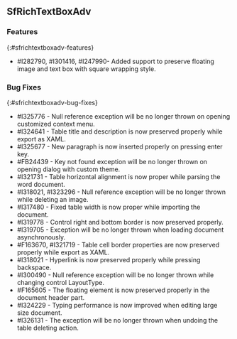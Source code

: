 ## SfRichTextBoxAdv

### Features
{:#sfrichtextboxadv-features}

* \#I282790, \#I301416, \#I247990- Added support to preserve floating image and text box with square wrapping style.

### Bug Fixes
{:#sfrichtextboxadv-bug-fixes}

* \#I325776 - Null reference exception will be no longer thrown on opening customized context menu. 
* \#I324641 - Table title and description is now preserved properly while export as XAML.
* \#I325677 - New paragraph is now inserted properly on pressing enter key.
* \#FB24439 - Key not found exception will be no longer thrown on opening dialog with custom theme.
* \#I321731 - Table horizontal alignment is now proper while parsing the word document.
* \#I318021, \#I323296 - Null reference exception will be no longer thrown while deleting an image.
* \#I317480 - Fixed table width is now proper while importing the document.
* \#I319778 - Control right and bottom border is now preserved properly.
* \#I319705 - Exception will be no longer thrown when loading document asynchronously.
* \#F163670, \#I321719 - Table cell border properties are now preserved properly while export as XAML.
* \#I318021 - Hyperlink is now preserved properly while pressing backspace.
* \#I300490 - Null reference exception will be no longer thrown while changing control LayoutType.
* \#F165605 - The floating element is now preserved properly in the document header part.
* \#I324229 - Typing performance is now improved when editing large size document.
* \#I326131 - The exception will be no longer thrown when undoing the table deleting action.
